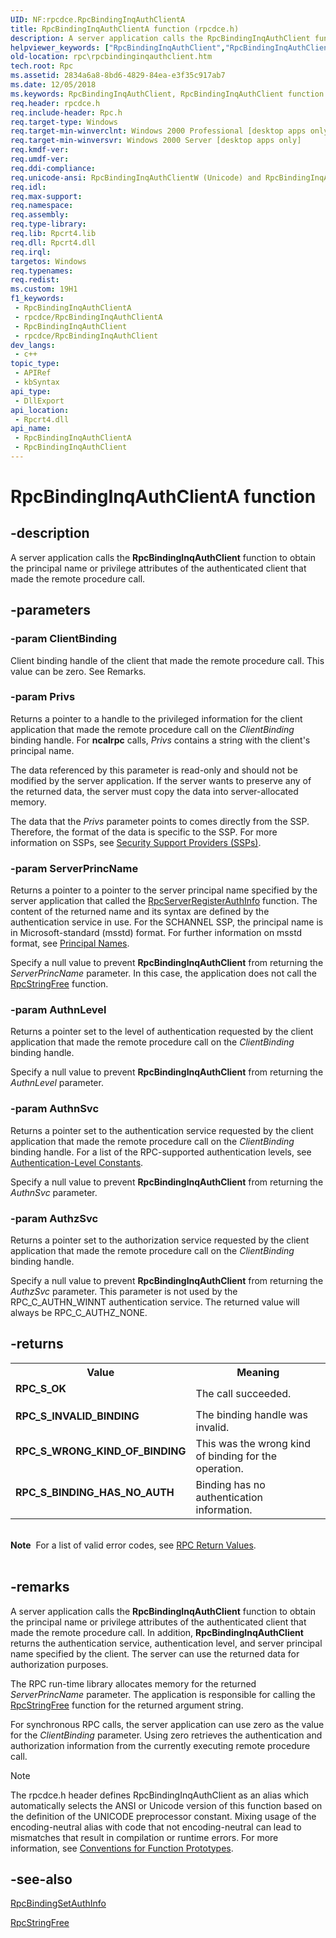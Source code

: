 ```yaml
---
UID: NF:rpcdce.RpcBindingInqAuthClientA
title: RpcBindingInqAuthClientA function (rpcdce.h)
description: A server application calls the RpcBindingInqAuthClient function to obtain the principal name or privilege attributes of the authenticated client that made the remote procedure call.
helpviewer_keywords: ["RpcBindingInqAuthClient","RpcBindingInqAuthClient function [RPC]","RpcBindingInqAuthClientA","RpcBindingInqAuthClientW","_rpc_rpcbindinginqauthclient","rpc.rpcbindinginqauthclient","rpcdce/RpcBindingInqAuthClient","rpcdce/RpcBindingInqAuthClientA","rpcdce/RpcBindingInqAuthClientW"]
old-location: rpc\rpcbindinginqauthclient.htm
tech.root: Rpc
ms.assetid: 2834a6a8-8bd6-4829-84ea-e3f35c917ab7
ms.date: 12/05/2018
ms.keywords: RpcBindingInqAuthClient, RpcBindingInqAuthClient function [RPC], RpcBindingInqAuthClientA, RpcBindingInqAuthClientW, _rpc_rpcbindinginqauthclient, rpc.rpcbindinginqauthclient, rpcdce/RpcBindingInqAuthClient, rpcdce/RpcBindingInqAuthClientA, rpcdce/RpcBindingInqAuthClientW
req.header: rpcdce.h
req.include-header: Rpc.h
req.target-type: Windows
req.target-min-winverclnt: Windows 2000 Professional [desktop apps only]
req.target-min-winversvr: Windows 2000 Server [desktop apps only]
req.kmdf-ver: 
req.umdf-ver: 
req.ddi-compliance: 
req.unicode-ansi: RpcBindingInqAuthClientW (Unicode) and RpcBindingInqAuthClientA (ANSI)
req.idl: 
req.max-support: 
req.namespace: 
req.assembly: 
req.type-library: 
req.lib: Rpcrt4.lib
req.dll: Rpcrt4.dll
req.irql: 
targetos: Windows
req.typenames: 
req.redist: 
ms.custom: 19H1
f1_keywords:
 - RpcBindingInqAuthClientA
 - rpcdce/RpcBindingInqAuthClientA
 - RpcBindingInqAuthClient
 - rpcdce/RpcBindingInqAuthClient
dev_langs:
 - c++
topic_type:
 - APIRef
 - kbSyntax
api_type:
 - DllExport
api_location:
 - Rpcrt4.dll
api_name:
 - RpcBindingInqAuthClientA
 - RpcBindingInqAuthClient
---
```


# RpcBindingInqAuthClientA function


## -description

A server application calls the 
<b>RpcBindingInqAuthClient</b> function to obtain the principal name or privilege attributes of the authenticated client that made the remote procedure call.

## -parameters

### -param ClientBinding

Client binding handle of the client that made the remote procedure call. This value can be zero. See Remarks.

### -param Privs

Returns a pointer to a handle to the privileged information for the client application that made the remote procedure call on the <i>ClientBinding</i> binding handle. For <b>ncalrpc</b> calls, <i>Privs</i> contains a string with the client's principal name.

The data referenced by this parameter is read-only and should not be modified by the server application. If the server wants to preserve any of the returned data, the server must copy the data into server-allocated memory.

The data that the <i>Privs</i> parameter points to comes directly from the SSP. Therefore, the format of the data is specific to the SSP. For more information on SSPs, see 
<a href="/windows/desktop/Rpc/security-support-providers-ssps-">Security Support Providers (SSPs)</a>.

### -param ServerPrincName

Returns a pointer to a pointer to the server principal name specified by the server application that called the <a href="/windows/desktop/api/rpcdce/nf-rpcdce-rpcserverregisterauthinfo">RpcServerRegisterAuthInfo</a> function. The content of the returned name and its syntax are defined by the authentication service in use. For the SCHANNEL SSP, the principal name is in Microsoft-standard (msstd) format. For further information on msstd format, see 
<a href="/windows/desktop/Rpc/principal-names">Principal Names</a>.

Specify a null value to prevent 
<b>RpcBindingInqAuthClient</b> from returning the <i>ServerPrincName</i> parameter. In this case, the application does not call the 
<a href="/windows/desktop/api/rpcdce/nf-rpcdce-rpcstringfree">RpcStringFree</a> function.

### -param AuthnLevel

Returns a pointer set to the level of authentication requested by the client application that made the remote procedure call on the <i>ClientBinding</i> binding handle.

Specify a null value to prevent 
<b>RpcBindingInqAuthClient</b> from returning the <i>AuthnLevel</i> parameter.

### -param AuthnSvc

Returns a pointer set to the authentication service requested by the client application that made the remote procedure call on the <i>ClientBinding</i> binding handle. For a list of the RPC-supported authentication levels, see 
<a href="/windows/desktop/Rpc/authentication-level-constants">Authentication-Level Constants</a>.

Specify a null value to prevent 
<b>RpcBindingInqAuthClient</b> from returning the <i>AuthnSvc</i> parameter.

### -param AuthzSvc

Returns a pointer set to the authorization service requested by the client application that made the remote procedure call on the <i>ClientBinding</i> binding handle.

Specify a null value to prevent 
<b>RpcBindingInqAuthClient</b> from returning the <i>AuthzSvc</i> parameter. This parameter is not used by the RPC_C_AUTHN_WINNT authentication service. The returned value will always be RPC_C_AUTHZ_NONE.

## -returns

<table>
<tr>
<th>Value</th>
<th>Meaning</th>
</tr>
<tr>
<td width="40%">
<dl>
<dt><b>RPC_S_OK</b></dt>
</dl>
</td>
<td width="60%">
The call succeeded.

</td>
</tr>
<tr>
<td width="40%">
<dl>
<dt><b>RPC_S_INVALID_BINDING</b></dt>
</dl>
</td>
<td width="60%">
The binding handle was invalid.

</td>
</tr>
<tr>
<td width="40%">
<dl>
<dt><b>RPC_S_WRONG_KIND_OF_BINDING</b></dt>
</dl>
</td>
<td width="60%">
This was the wrong kind of binding for the operation.

</td>
</tr>
<tr>
<td width="40%">
<dl>
<dt><b>RPC_S_BINDING_HAS_NO_AUTH</b></dt>
</dl>
</td>
<td width="60%">
Binding has no authentication information.

</td>
</tr>
</table>
 

<div class="alert"><b>Note</b>  For a list of valid error codes, see 
<a href="/windows/desktop/Rpc/rpc-return-values">RPC Return Values</a>.</div>
<div> </div>

## -remarks

A server application calls the 
<b>RpcBindingInqAuthClient</b> function to obtain the principal name or privilege attributes of the authenticated client that made the remote procedure call. In addition, 
<b>RpcBindingInqAuthClient</b> returns the authentication service, authentication level, and server principal name specified by the client. The server can use the returned data for authorization purposes.

The RPC run-time library allocates memory for the returned <i>ServerPrincName</i> parameter. The application is responsible for calling the 
<a href="/windows/desktop/api/rpcdce/nf-rpcdce-rpcstringfree">RpcStringFree</a> function for the returned argument string.

For synchronous RPC calls, the server application can use zero as the value for the <i>ClientBinding</i> parameter. Using zero retrieves the authentication and authorization information from the currently executing remote procedure call.





> [!NOTE]
> The rpcdce.h header defines RpcBindingInqAuthClient as an alias which automatically selects the ANSI or Unicode version of this function based on the definition of the UNICODE preprocessor constant. Mixing usage of the encoding-neutral alias with code that not encoding-neutral can lead to mismatches that result in compilation or runtime errors. For more information, see [Conventions for Function Prototypes](/windows/win32/intl/conventions-for-function-prototypes).

## -see-also

<a href="/windows/desktop/api/rpcdce/nf-rpcdce-rpcbindingsetauthinfo">RpcBindingSetAuthInfo</a>



<a href="/windows/desktop/api/rpcdce/nf-rpcdce-rpcstringfree">RpcStringFree</a>

